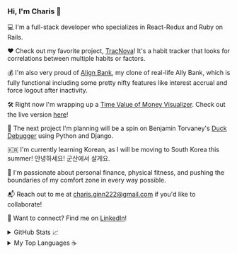 ### Hi, I'm Charis 👋

💻 I'm a full-stack developer who specializes in React-Redux and Ruby on Rails.

❤️ Check out my favorite project, [TracNova](https://trac-nova.herokuapp.com/)! It's a habit tracker that looks for correlations between multiple habits or factors. 

💰 I'm also very proud of [Align Bank](https://align-financial.herokuapp.com/#/), my clone of real-life Ally Bank, which is fully functional including some pretty nifty features like interest accrual and force logout after inactivity.

🛠️ Right now I'm wrapping up a [Time Value of Money Visualizer](https://github.com/Eruanne2/Time-Value-of-Money-Visualizer). Check out the live version [here](https://eruanne2.github.io/Time-Value-of-Money-Visualizer/)!

💭 The next project I'm planning will be a spin on Benjamin Torvaney's [Duck Debugger](https://torvaney.github.io/projects/duck-debugger) using Python and Django.

🇰🇷  I'm currently learning Korean, as I will be moving to South Korea this summer! 안녕하세요! 군산에서 살게요.

🚵 I'm passionate about personal finance, physical fitness, and pushing the boundaries of my comfort zone in every way possible.

📬 Reach out to me at charis.ginn222@gmail.com if you'd like to collaborate!

🔗 Want to connect? Find me on [LinkedIn](www.linkedin.com/in/charis-ginn-9abb93173)!

<details closed>
  <summary>GitHub Stats 📈</summary>
  <br>
  
  [![GitHub stats](https://github-readme-stats.vercel.app/api?username=Eruanne2)](https://github.com/Eruanne2/github-readme-stats) 
  
</details>

<details closed>
  <summary>My Top Languages ☕ </summary>
  <br>
  
  [![Top Languages](https://github-readme-stats.vercel.app/api/top-langs/?username=Eruanne2)](https://github.com/Eruanne2/github-readme-stats) 
  
</details>
